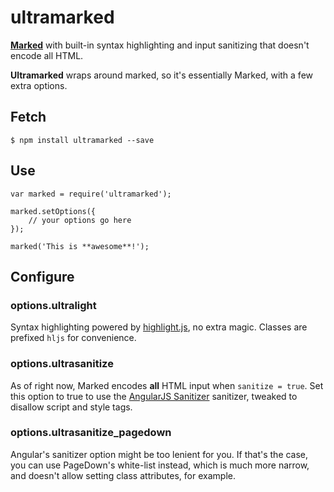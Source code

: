 # ultramarked

[**Marked**](https://github.com/chjj/marked) with built-in syntax highlighting and input sanitizing that doesn't encode all HTML.

**Ultramarked** wraps around marked, so it's essentially Marked, with a few extra options.

## Fetch

    $ npm install ultramarked --save

## Use

    var marked = require('ultramarked');

    marked.setOptions({
        // your options go here
    });

    marked('This is **awesome**!');

## Configure

### options.ultralight

Syntax highlighting powered by [highlight.js](https://github.com/isagalaev/highlight.js), no extra magic. Classes are prefixed `hljs` for convenience.

### options.ultrasanitize

As of right now, Marked encodes **all** HTML input when `sanitize = true`. Set this option to true to use the [AngularJS Sanitizer](https://github.com/angular/angular.js/blob/master/lib/htmlparser/htmlparser.js) sanitizer, tweaked to disallow script and style tags.


### options.ultrasanitize_pagedown

Angular's sanitizer option might be too lenient for you. If that's the case, you can use PageDown's white-list instead, which is much more narrow, and doesn't allow setting class attributes, for example.